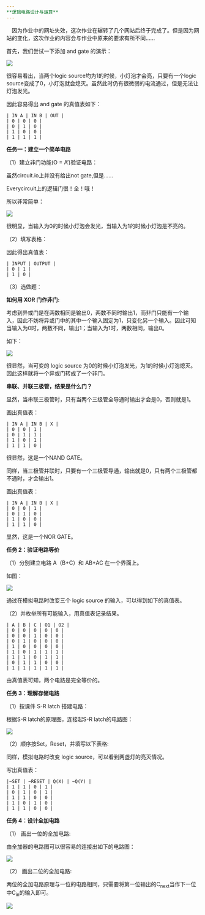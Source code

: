 ```yaml
---
**逻辑电路设计与运算**
---
```


&#8195;因为作业中的网址失效，这次作业在辗转了几个网站后终于完成了。但是因为网站的变化，这次作业的内容会与作业中原来的要求有所不同......

首先，我们尝试一下添加 and gate 的演示：

![](https://github.com/GUOJIAYII/swi-homework/blob/gh-pages/images/real%20and%20gate.gif?raw=true)

很容易看出，当两个logic source均为1的时候，小灯泡才会亮，只要有一个logic source变成了0，小灯泡就会熄灭。虽然此时仍有很微弱的电流通过，但是无法让灯泡发光。

因此容易得出 and gate 的真值表如下：

	| IN A | IN B | OUT |
	| 0 | 0 | 0 |
	| 0 | 1 | 0 |
	| 1 | 0 | 0 |
	| 1 | 1 | 1 |

**任务一：建立一个简单电路**

（1）建立非门功能(O = A’)验证电路：

虽然circuit.io上并没有给出not gate,但是......

Everycircuit上的逻辑门很！全！哦！

所以非常简单：

![](https://github.com/GUOJIAYII/swi-homework/blob/gh-pages/images/notgate.gif?raw=true)

很明显，当输入为0的时候小灯泡会发光，当输入为1的时候小灯泡是不亮的。

（2）填写表格：

因此得出真值表：

	| INPUT | OUTPUT |
	| 0 | 1 |
	| 1 | 0 |

（3）选做题：

**如何用 XOR 门作非门:**

考虑到异或门是在两数相同是输出0，两数不同时输出1，而非门只能有一个输入，因此不妨将异或门中的其中一个输入固定为1，只变化另一个输入。因此可知当输入为0时，两数不同，输出1；当输入为1时，两数相同，输出0。

如下：

![](https://github.com/GUOJIAYII/swi-homework/blob/gh-pages/images/xor%20gate%20notgate.gif?raw=true)

很显然，当可变的 logic source 为0的时候小灯泡发光，为1的时候小灯泡熄灭。因此这样就将一个异或门转成了一个非门。

**串联、并联三极管，结果是什么门？**

显然，当串联三极管时，只有当两个三级管全导通时输出才会是0，否则就是1。

画出真值表：

	| IN A | IN B | X |
	| 0 | 0 | 1 |
	| 0 | 1 | 1 |
	| 1 | 0 | 1 |
	| 1 | 1 | 0 |

很显然，这是一个NAND GATE。


同样，当三极管并联时，只要有一个三极管导通，输出就是0，只有两个三极管都不通时，才会输出1。

画出真值表：

	| IN A | IN B | X |
	| 0 | 0 | 1 |
	| 0 | 1 | 0 |
	| 1 | 0 | 0 |
	| 1 | 1 | 0 |

显然，这是一个NOR GATE。

**任务 2：验证电路等价**

（1）分别建立电路 A（B+C）和 AB+AC 在一个界面上。

如图：

![](https://github.com/GUOJIAYII/swi-homework/blob/gh-pages/images/%E8%BF%90%E7%AE%97.png?raw=true)

通过在模拟电路时改变三个 logic source 的输入，可以得到如下的真值表。

（2）并枚举所有可能输入，用真值表记录结果。

	| A | B | C | O1 | O2 |
	| 0 | 0 | 0 | 0 | 0 |
	| 0 | 0 | 1 | 0 | 0 |
	| 0 | 1 | 0 | 0 | 0 |
	| 1 | 0 | 0 | 0 | 0 |
	| 1 | 0 | 1 | 1 | 1 |
	| 1 | 1 | 0 | 1 | 1 |
	| 0 | 1 | 1 | 0 | 0 |
	| 1 | 1 | 1 | 1 | 1 |

由真值表可知，两个电路是完全等价的。

**任务 3：理解存储电路**

（1）按课件 S-R latch 搭建电路：

根据S-R latch的原理图，连接起S-R latch的电路图：

![](https://github.com/GUOJIAYII/swi-homework/blob/gh-pages/images/srlatch.gif?raw=true)

（2）顺序按Set，Reset，并填写以下表格:

同样，模拟电路时改变 logic source，可以看到两盏灯的亮灭情况。

写出真值表：

	|~SET | ~RESET | Q(X) | ~Q(Y) |
	| 1 | 1 | 0 | 1 |
	| 0 | 1 | 0 | 1 |
	| 1 | 1 | 0 | 0 |
	| 1 | 0 | 1 | 0 |
	| 1 | 1 | 0 | 0 |


**任务 4：设计全加电路**

（1） 画出一位的全加电路:

由全加器的电路图可以很容易的连接出如下的电路图：

 ![](https://github.com/GUOJIAYII/swi-homework/blob/gh-pages/images/full%20adder1.png?raw=true)

（2） 画出二位的全加电路:

两位的全加电路原理与一位的电路相同，只需要将第一位输出的C<sub>next</sub>当作下一位中C<sub>in</sub>的输入即可。

![](https://github.com/GUOJIAYII/swi-homework/blob/gh-pages/images/full%20adder2.png?raw=true)

